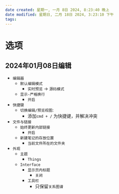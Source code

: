 ```yaml
---
date created: 星期一, 一月 8日 2024, 8:23:40 晚上
date modified: 星期日, 二月 18日 2024, 3:23:10 下午
tags: 
---
```


# 选项

## 2024年01月08日编辑

- `编辑器`
	- `默认编辑模式`
		- `实时预览` -> `源码模式`
	- `显示-严格换行`
		- `开启`
- `快捷键`
	- `切换编辑/预览视图`:
		- 添加`cmd + /` 为快捷键，并解决冲突
- `文件与链接`
	- `始终更新内部链接`
		- `开启`
	- `新建笔记的存放位置`
		- `当前文件所在的文件夹`
- `外观`
	- `主题`
		- `Things`
	- `Interface`
		- `显示页内标题`
			- `关闭`
		- `工具栏`
			- 只保留`关系图谱`